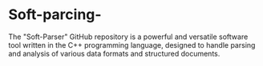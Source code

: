 # Soft-parcing-
The "Soft-Parser" GitHub repository is a powerful and versatile software tool written in the C++ programming language, designed to handle parsing and analysis of various data formats and structured documents.
